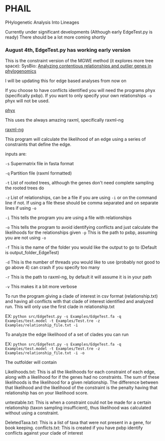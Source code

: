 # PHAIL
PHylogenetic Analysis Into Lineages

Currently under significant developments (Although early EdgeTest.py is ready)
There should be a lot more coming shortly

### August 4th, EdgeTest.py has working early version

This is the constraint version of the MGWE method (it explores more tree space): 
SysBio: [Analyzing contentious relationships and outlier genes in phylogenomics](https://academic.oup.com/sysbio/advance-article/doi/10.1093/sysbio/syy043/5034973)

I will be updating this for edge based analyses from now on

If you choose to have conflicts identified you will need the programs phyx (specifically pxbp). If you want to only specify your own relationships `-o` phyx will not be used.

[phyx](https://github.com/FePhyFoFum/phyx)

This uses the always amazing raxml, specifically raxml-ng

[raxml-ng](https://github.com/amkozlov/raxml-ng)

This program will calculate the likelihood of an edge using a series of constraints that define the edge.

inputs are:

`-s` Supermatrix file in fasta format

`-q` Partition file (raxml formatted)

`-t` List of rooted trees, although the genes don't need complete sampling the rooted trees do

`-z` List of relationships, can be a file if you are using `-i` or on the command line if not. If using a file these should be comma separated and on separate lines if using `-o`

`-i` This tells the program you are using a file with relationships

`-o` This tells the program to avoid identifying conflicts and just calculate the likelihoods for the relationships given
`-p` This is the path to pxbp, assuming you are not using `-o`

`-f` This is the name of the folder you would like the output to go to (Default is output_folder_EdgeTest)

`-d` This is the number of threads you would like to use (probably not good to go above 4) can crash if you specify too many

`-r` This is the path to raxml-ng, by default it will assume it is in your path

`-v` This makes it a bit more verbose

To run the program giving a clade of interest in csv format (relationship.txt) and having all conflicts with that clade of interest identified and analyzed run. This will only use the first clade in relationship.txt

EX: `python src/EdgeTest.py -s Examples/EdgeTest.fa -q Examples/test.model -t Examples/Test.tre -z Examples/relationship_file.txt -i`

To analyze the edge likelihood of a set of clades you can run

EX: `python src/EdgeTest.py -s Examples/EdgeTest.fa -q Examples/test.model -t Examples/Test.tre -z Examples/relationship_file.txt -i -o`

The outfolder will contain

Likelihoods.txt: This is all the likelihoods for each constraint of each edge, along with a likelihood for if the genes had no constraints. The sum of these likelihoods is the likelihood for a given relationship. The difference between that likelihood and the likelihood of the constraint is the penalty having that relationship has on your likelihood score.

untestable.txt: This is when a constraint could not be made for a certain relationship (taxon sampling insufficient), thus likelihood was calculated without using a constraint.

DeletedTaxa.txt: This is a list of taxa that were not present in a gene, for book keeping.
conflicts.txt: This is created if you have pxbp identify conflicts against your clade of interest
